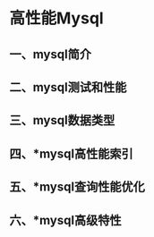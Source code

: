 # 高性能Mysql

## 一、mysql简介

## 二、mysql测试和性能

## 三、mysql数据类型

## 四、*mysql高性能索引

## 五、*mysql查询性能优化

## 六、*mysql高级特性
